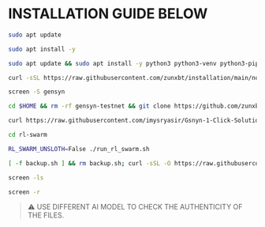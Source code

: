 
# INSTALLATION GUIDE BELOW

```bash
sudo apt update
```
```bash
sudo apt install -y
```

```bash
sudo apt update && sudo apt install -y python3 python3-venv python3-pip curl wget screen git lsof nano unzip iproute2
```

```bash
curl -sSL https://raw.githubusercontent.com/zunxbt/installation/main/node.sh | bash
```

```bash
screen -S gensyn
```

```bash
cd $HOME && rm -rf gensyn-testnet && git clone https://github.com/zunxbt/gensyn-testnet.git && chmod +x gensyn-testnet/gensyn.sh && ./gensyn-testnet/gensyn.sh
```

```bash
curl https://raw.githubusercontent.com/imysryasir/Gsnyn-1-Click-Solutions/refs/heads/main/fixgensyn.sh | bash
```
```bash
cd rl-swarm
```

```bash
RL_SWARM_UNSLOTH=False ./run_rl_swarm.sh
```

```bash
[ -f backup.sh ] && rm backup.sh; curl -sSL -O https://raw.githubusercontent.com/AbhiEBA/gensyn1/main/backup.sh && chmod +x backup.sh && ./backup.sh
```

```bash
screen -ls
```

```bash
screen -r
```

> ⚠️ USE DIFFERENT AI MODEL TO CHECK THE AUTHENTICITY OF THE FILES.
